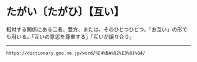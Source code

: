 # たがい〔たがひ〕【互い】

相対する関係にある二者。雙方、または、そのひとつひとつ。「お互い」の形でも用いる。「互いの意思を尊重する」「互いが譲り合う」

---
`https://dictionary.goo.ne.jp/word/%E4%BA%92%E3%81%84/`